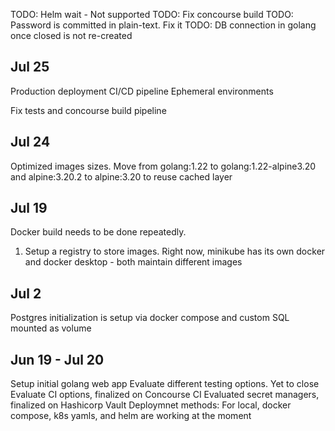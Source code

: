 TODO: Helm wait - Not supported
TODO: Fix concourse build
TODO: Password is committed in plain-text. Fix it
TODO: DB connection in golang once closed is not re-created

## Jul 25
Production deployment
CI/CD pipeline
Ephemeral environments

Fix tests and concourse build pipeline

## Jul 24

Optimized images sizes.
Move from golang:1.22 to golang:1.22-alpine3.20 and alpine:3.20.2 to alpine:3.20 to reuse cached layer

## Jul 19

Docker build needs to be done repeatedly.

1. Setup a registry to store images. Right now, minikube has its own docker and docker desktop - both maintain different images

## Jul 2

Postgres initialization is setup via docker compose and custom SQL mounted as volume

## Jun 19 - Jul 20

Setup initial golang web app
Evaluate different testing options. Yet to close
Evaluate CI options, finalized on Concourse CI
Evaluated secret managers, finalized on Hashicorp Vault
Deploymnet methods: For local, docker compose, k8s yamls, and helm are working at the moment
